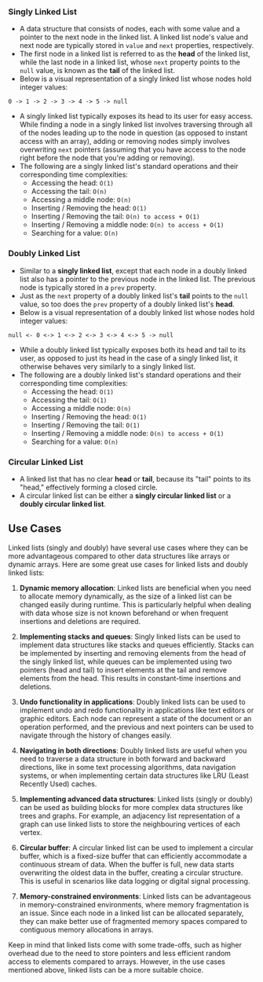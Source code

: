 ### Singly Linked List

-   A data structure that consists of nodes, each with some value and a pointer to the next node in the linked list. A linked list node's value and next node are typically stored in `value` and `next` properties, respectively.
-   The first node in a linked list is referred to as the **head** of the linked list, while the last node in a linked list, whose `next` property points to the `null` value, is known as the **tail** of the linked list.
-   Below is a visual representation of a singly linked list whose nodes hold integer values:

```
0 -> 1 -> 2 -> 3 -> 4 -> 5 -> null
```

-   A singly linked list typically exposes its head to its user for easy access. While finding a node in a singly linked list involves traversing through all of the nodes leading up to the node in question (as opposed to instant access with an array), adding or removing nodes simply involves overwriting `next` pointers (assuming that you have access to the node right before the node that you're adding or removing).
-   The following are a singly linked list's standard operations and their corresponding time complexities:
    -   Accessing the head: `O(1)`
    -   Accessing the tail: `O(n)`
    -   Accessing a middle node: `O(n)`
    -   Inserting / Removing the head: `O(1)`
    -   Inserting / Removing the tail: `O(n) to access + O(1)`
    -   Inserting / Removing a middle node: `O(n) to access + O(1)`
    -   Searching for a value: `O(n)`

### Doubly Linked List

-   Similar to a **singly linked list**, except that each node in a doubly linked list also has a pointer to the previous node in the linked list. The previous node is typically stored in a `prev` property.
-   Just as the `next` property of a doubly linked list's **tail** points to the `null` value, so too does the `prev` property of a doubly linked list's **head**.
-   Below is a visual representation of a doubly linked list whose nodes hold integer values:

```
null <- 0 <-> 1 <-> 2 <-> 3 <-> 4 <-> 5 -> null
```

-   While a doubly linked list typically exposes both its head and tail to its user, as opposed to just its head in the case of a singly linked list, it otherwise behaves very similarly to a singly linked list.
-   The following are a doubly linked list's standard operations and their corresponding time complexities:
    -   Accessing the head: `O(1)`
    -   Accessing the tail: `O(1)`
    -   Accessing a middle node: `O(n)`
    -   Inserting / Removing the head: `O(1)`
    -   Inserting / Removing the tail: `O(1)`
    -   Inserting / Removing a middle node: `O(n) to access + O(1)`
    -   Searching for a value: `O(n)`

### Circular Linked List

-   A linked list that has no clear **head** or **tail**, because its "tail" points to its "head," effectively forming a closed circle.
-   A circular linked list can be either a **singly circular linked list** or a **doubly circular linked list**.

## Use Cases 

Linked lists (singly and doubly) have several use cases where they can be more advantageous compared to other data structures like arrays or dynamic arrays. Here are some great use cases for linked lists and doubly linked lists:

1.  **Dynamic memory allocation**: Linked lists are beneficial when you need to allocate memory dynamically, as the size of a linked list can be changed easily during runtime. This is particularly helpful when dealing with data whose size is not known beforehand or when frequent insertions and deletions are required.

2.  **Implementing stacks and queues**: Singly linked lists can be used to implement data structures like stacks and queues efficiently. Stacks can be implemented by inserting and removing elements from the head of the singly linked list, while queues can be implemented using two pointers (head and tail) to insert elements at the tail and remove elements from the head. This results in constant-time insertions and deletions.

3.  **Undo functionality in applications**: Doubly linked lists can be used to implement undo and redo functionality in applications like text editors or graphic editors. Each node can represent a state of the document or an operation performed, and the previous and next pointers can be used to navigate through the history of changes easily.

4.  **Navigating in both directions**: Doubly linked lists are useful when you need to traverse a data structure in both forward and backward directions, like in some text processing algorithms, data navigation systems, or when implementing certain data structures like LRU (Least Recently Used) caches.

5.  **Implementing advanced data structures**: Linked lists (singly or doubly) can be used as building blocks for more complex data structures like trees and graphs. For example, an adjacency list representation of a graph can use linked lists to store the neighbouring vertices of each vertex.

6.  **Circular buffer**: A circular linked list can be used to implement a circular buffer, which is a fixed-size buffer that can efficiently accommodate a continuous stream of data. When the buffer is full, new data starts overwriting the oldest data in the buffer, creating a circular structure. This is useful in scenarios like data logging or digital signal processing.

7.  **Memory-constrained environments**: Linked lists can be advantageous in memory-constrained environments, where memory fragmentation is an issue. Since each node in a linked list can be allocated separately, they can make better use of fragmented memory spaces compared to contiguous memory allocations in arrays.


Keep in mind that linked lists come with some trade-offs, such as higher overhead due to the need to store pointers and less efficient random access to elements compared to arrays. However, in the use cases mentioned above, linked lists can be a more suitable choice.